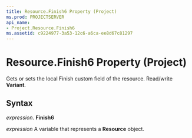 ```yaml
---
title: Resource.Finish6 Property (Project)
ms.prod: PROJECTSERVER
api_name:
- Project.Resource.Finish6
ms.assetid: c9224977-3a53-12c6-a6ca-ee8d67c81297
---
```



# Resource.Finish6 Property (Project)

Gets or sets the local Finish custom field of the resource. Read/write  **Variant**.


## Syntax

 _expression_. **Finish6**

 _expression_ A variable that represents a **Resource** object.


